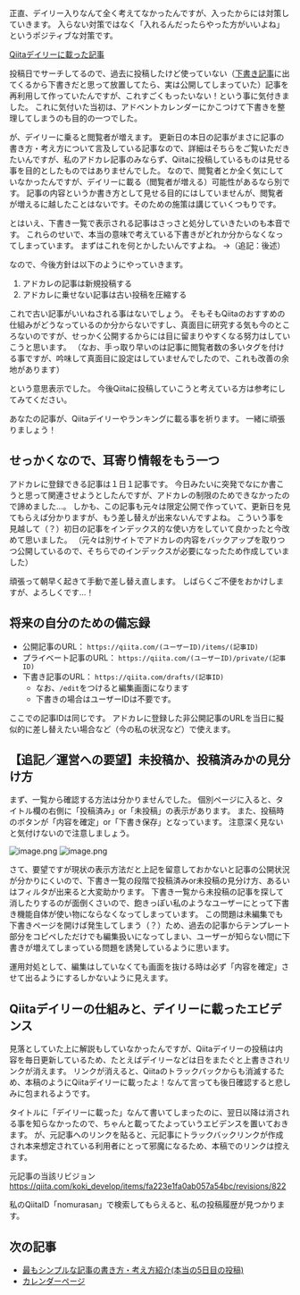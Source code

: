 正直、デイリー入りなんて全く考えてなかったんですが、入ったからには対策していきます。
入らない対策ではなく「入れるんだったらやった方がいいよね」というポジティブな対策です。

[Qiitaデイリーに載った記事](https://qiita.com/nomurasan/items/885444cec8eefe37ac07)

投稿日でサーチしてるので、過去に投稿したけど使っていない（[下書き記事](https://qiita.com/drafts)に出てくるから下書きだと思って放置してたら、実は公開してしまっていた）記事を再利用して作っていたんですが、これすごくもったいない！という事に気付きました。
これに気付いた当初は、アドベントカレンダーにかこつけて下書きを整理してしまうのも目的の一つでした。

が、デイリーに乗ると閲覧者が増えます。
更新日の本日の記事がまさに記事の書き方・考え方について言及している記事なので、詳細はそちらをご覧いただきたいんですが、私のアドカレ記事のみならず、Qiitaに投稿しているものは見せる事を目的としたものではありませんでした。
なので、閲覧者とか全く気にしていなかったんですが、デイリーに載る（閲覧者が増える）可能性があるなら別です。
記事の内容というか書き方として見せる目的にはしていませんが、閲覧者が増えるに越したことはないです。そのための施策は講じていくつもりです。

とはいえ、下書き一覧で表示される記事はさっさと処分していきたいのも本音です。
これらのせいで、本当の意味で考えている下書きがどれか分からなくなってしまっています。
まずはこれを何とかしたいんですよね。
→（追記：後述）

なので、今後方針は以下のようにやっていきます。

1. アドカレの記事は新規投稿する
1. アドカレに乗せない記事は古い投稿を圧縮する

これで古い記事がいいねされる事はないでしょう。
そもそもQiitaのおすすめの仕組みがどうなっているのか分からないですし、真面目に研究する気も今のところないのですが、せっかく公開するからには目に留まりやすくなる努力はしていこうと思います。
（なお、手っ取り早いのは記事に閲覧者数の多いタグを付ける事ですが、吟味して真面目に設定はしていませんでしたので、これも改善の余地があります）

という意思表示でした。
今後Qiitaに投稿していこうと考えている方は参考にしてみてください。

あなたの記事が、Qiitaデイリーやランキングに載る事を祈ります。
一緒に頑張りましょう！

## せっかくなので、耳寄り情報をもう一つ
アドカレに登録できる記事は１日１記事です。
今日みたいに突発でなにか書こうと思って関連させようとしたんですが、アドカレの制限のためできなかったので諦めました…。
しかも、この記事も元々は限定公開で作っていて、更新日を見てもらえば分かりますが、もう差し替えが出来ないんですよね。
こういう事を見越して（？）初日の記事をインデックス的な使い方をしていて良かったと今改めて思いました。
（元々は別サイトでアドカレの内容をバックアップを取りつつ公開しているので、そちらでのインデックスが必要になったため作成していました）

頑張って朝早く起きて手動で差し替え直します。
しばらくご不便をおかけしますが、よろしくです…！

## 将来の自分のための備忘録
- 公開記事のURL： `https://qiita.com/(ユーザーID)/items/(記事ID)`
- プライベート記事のURL： `https://qiita.com/(ユーザーID)/private/(記事ID)`
- 下書き記事のURL： `https://qiita.com/drafts/(記事ID)`
  - なお、`/edit`をつけると編集画面になります
  - 下書きの場合はユーザーIDは不要です。

ここでの記事IDは同じです。
アドカレに登録した非公開記事のURLを当日に擬似的に差し替えたい場合など（今の私の状況など）で使えます。

## 【追記／運営への要望】未投稿か、投稿済みかの見分け方
まず、一覧から確認する方法は分かりませんでした。
個別ページに入ると、タイトル欄の右側に「投稿済み」or「未投稿」の表示があります。
また、投稿時のボタンが「内容を確定」or「下書き保存」となっています。
注意深く見ないと気付けないので注意しましょう。

![image.png](https://qiita-image-store.s3.ap-northeast-1.amazonaws.com/0/122800/5a17afea-ece3-d18b-fca8-66a3f3e62d57.png)
![image.png](https://qiita-image-store.s3.ap-northeast-1.amazonaws.com/0/122800/06e8a6aa-8566-1820-3263-428e08937406.png)

さて、要望ですが現状の表示方法だと上記を留意しておかないと記事の公開状況が分かりにくいので、下書き一覧の段階で投稿済みor未投稿の見分け方、あるいはフィルタが出来ると大変助かります。
下書き一覧から未投稿の記事を探して消したりするのが面倒くさいので、飽きっぽい私のようなユーザーにとって下書き機能自体が使い物にならなくなってしまっています。
この問題は未編集でも下書きページを開けば発生してしまう（？）ため、過去の記事からテンプレート部分をコピペしただけでも編集扱いになってしまい、ユーザーが知らない間に下書きが増えてしまっている問題を誘発しているように思います。

運用対処として、編集はしていなくても画面を抜ける時は必ず「内容を確定」させて出るようにするしかないように見えます。

## Qiitaデイリーの仕組みと、デイリーに載ったエビデンス
見落としていた上に解説もしていなかったんですが、Qiitaデイリーの投稿は内容を毎日更新しているため、たとえばデイリーなどは日をまたぐと上書きされリンクが消えます。
リンクが消えると、Qiitaのトラックバックからも消滅するため、本稿のようにQiitaデイリーに載ったよ！なんて言っても後日確認すると悲しみに包まれるようです。

タイトルに「デイリーに載った」なんて書いてしまったのに、翌日以降は消される事を知らなかったので、ちゃんと載ってたよっていうエビデンスを置いておきます。
が、元記事へのリンクを貼ると、元記事にトラックバックリンクが作成され本来想定されている利用者にとって邪魔になるため、本稿でのリンクは控えます。

元記事の当該リビジョン
https://qiita.com/koki_develop/items/fa223e1fa0ab057a54bc/revisions/822

私のQiitaID「nomurasan」で検索してもらえると、私の投稿履歴が見つかります。

## 次の記事
- [最もシンプルな記事の書き方・考え方紹介(本当の5日目の投稿) ](https://qiita.com/nomurasan/items/6cdde5886073c571349c)
- [カレンダーページ](https://qiita.com/advent-calendar/2022/oreno_nomurasan2022)

